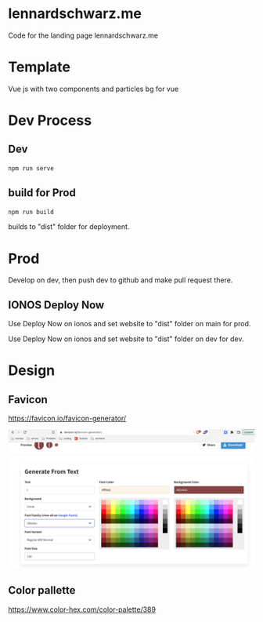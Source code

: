 # lennardschwarz.me
Code for the landing page lennardschwarz.me

# Template
Vue js with two components and particles bg for vue

# Dev Process
## Dev
```bash
npm run serve
```

## build for Prod
```bash
npm run build
```

builds to "dist" folder for deployment.

# Prod
Develop on dev, then push dev to github and make pull request there.

## IONOS Deploy Now
Use Deploy Now on ionos and set website to "dist" folder on main for prod.

Use Deploy Now on ionos and set website to "dist" folder on dev for dev.

# Design
## Favicon
https://favicon.io/favicon-generator/

![screenshot](/zz_asset/favicon_gen_220824.png)

## Color pallette
https://www.color-hex.com/color-palette/389

